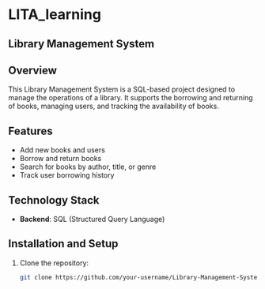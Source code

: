 # LITA_learning

## Library Management System

## Overview
This Library Management System is a SQL-based project designed to manage the operations of a library. It supports the borrowing and returning of books, managing users, and tracking the availability of books.

## Features
- Add new books and users
- Borrow and return books
- Search for books by author, title, or genre
- Track user borrowing history

## Technology Stack
- **Backend**: SQL (Structured Query Language)


## Installation and Setup
1. Clone the repository:
   ```bash
   git clone https://github.com/your-username/Library-Management-System.git
